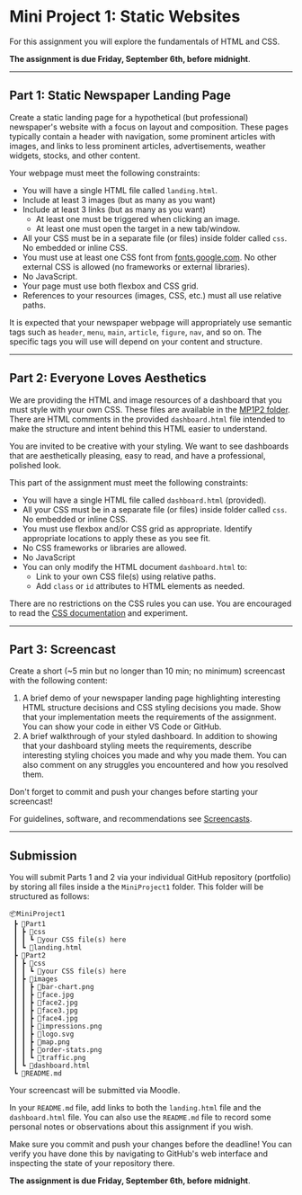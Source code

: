 # Mini Project 1: Static Websites

For this assignment you will explore the fundamentals of HTML and CSS.

**The assignment is due Friday, September 6th, before midnight**.

---

## Part 1: Static Newspaper Landing Page

Create a static landing page for a hypothetical (but professional) newspaper's website with a focus on layout and composition. These pages typically contain a header with navigation, some prominent articles with images, and links to less prominent articles, advertisements, weather widgets, stocks, and other content.

Your webpage must meet the following constraints:

* You will have a single HTML file called `landing.html`.
* Include at least 3 images (but as many as you want)
* Include at least 3 links (but as many as you want)
  * At least one must be triggered when clicking an image.
  * At least one must open the target in a new tab/window.
* All your CSS must be in a separate file (or files) inside folder called `css`. No embedded or inline CSS.
* You must use at least one CSS font from [fonts.google.com](https://fonts.google.com). No other external CSS is allowed (no frameworks or external libraries).
* No JavaScript.
* Your page must use both flexbox and CSS grid.
* References to your resources (images, CSS, etc.) must all use relative paths.

It is expected that your newspaper webpage will appropriately use semantic tags such as `header`, `menu`, `main`, `article`, `figure`, `nav`, and so on. The specific tags you will use will depend on your content and structure.

---

## Part 2: Everyone Loves Aesthetics

We are providing the HTML and image resources of a dashboard that you must style with your own CSS. These files are available in the [MP1P2 folder](MP1P2). There are HTML comments in the provided `dashboard.html` file intended to make the structure and intent behind this HTML easier to understand.

You are invited to be creative with your styling. We want to see dashboards that are aesthetically pleasing, easy to read, and have a professional, polished look.

This part of the assignment must meet the following constraints:

* You will have a single HTML file called `dashboard.html` (provided).
* All your CSS must be in a separate file (or files) inside folder called `css`. No embedded or inline CSS.
* You must use flexbox and/or CSS grid as appropriate. Identify appropriate locations to apply these as you see fit.
* No CSS frameworks or libraries are allowed.
* No JavaScript
* You can only modify the HTML document `dashboard.html` to:
  * Link to your own CSS file(s) using relative paths.
  * Add `class` or `id` attributes to HTML elements as needed.

There are no restrictions on the CSS rules you can use. You are encouraged to read the [CSS documentation](https://developer.mozilla.org/en-US/docs/Web/CSS) and experiment.

---

## Part 3: Screencast

Create a short (~5 min but no longer than 10 min; no minimum) screencast with the following content:

1. A brief demo of your newspaper landing page highlighting interesting HTML structure decisions and CSS styling decisions you made. Show that your implementation meets the requirements of the assignment. You can show your code in either VS Code or GitHub.
2. A brief walkthrough of your styled dashboard. In addition to showing that your dashboard styling meets the requirements, describe interesting styling choices you made and why you made them. You can also comment on any struggles you encountered and how you resolved them.

Don't forget to commit and push your changes before starting your screencast!

For guidelines, software, and recommendations see [Screencasts](../HowTo/Screencasts.md).

---

## Submission

You will submit Parts 1 and 2 via your individual GitHub repository (portfolio) by storing all files inside a the `MiniProject1` folder. This folder will be structured as follows:

```
📦MiniProject1
 ┣ 📂Part1
 ┃ ┣ 📂css
 ┃ ┃ ┗ 📜your CSS file(s) here
 ┃ ┗ 📜landing.html
 ┣ 📂Part2
 ┃ ┣ 📂css
 ┃ ┃ ┗ 📜your CSS file(s) here
 ┃ ┣ 📂images
 ┃ ┃ ┣ 📜bar-chart.png
 ┃ ┃ ┣ 📜face.jpg
 ┃ ┃ ┣ 📜face2.jpg
 ┃ ┃ ┣ 📜face3.jpg
 ┃ ┃ ┣ 📜face4.jpg
 ┃ ┃ ┣ 📜impressions.png
 ┃ ┃ ┣ 📜logo.svg
 ┃ ┃ ┣ 📜map.png
 ┃ ┃ ┣ 📜order-stats.png
 ┃ ┃ ┗ 📜traffic.png
 ┃ ┗ 📜dashboard.html
 ┗ 📜README.md
```

Your screencast will be submitted via Moodle.

In your `README.md` file, add links to both the `landing.html` file and the `dashboard.html` file. You can also use the `README.md` file to record some personal notes or observations about this assignment if you wish.

Make sure you commit and push your changes before the deadline! You can verify you have done this by navigating to GitHub's web interface and inspecting the state of your repository there.

**The assignment is due Friday, September 6th, before midnight**.
